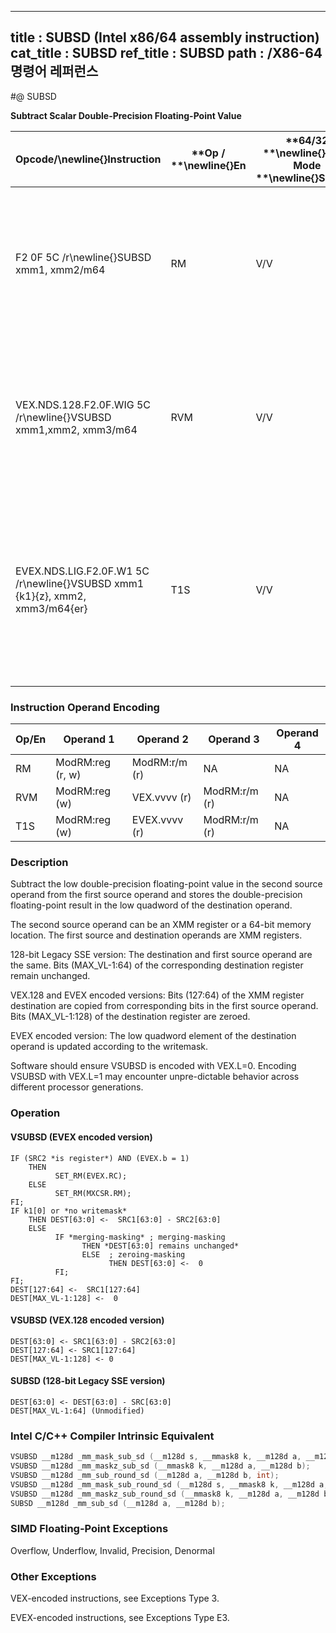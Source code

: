 ----------------------------
title : SUBSD (Intel x86/64 assembly instruction)
cat_title : SUBSD
ref_title : SUBSD
path : /X86-64 명령어 레퍼런스
----------------------------
#@ SUBSD

**Subtract Scalar Double-Precision Floating-Point Value**

|**Opcode/**\newline{}**Instruction**|**Op / **\newline{}**En**|**64/32 **\newline{}**bit Mode **\newline{}**Support**|**CPUID **\newline{}**Feature **\newline{}**Flag**|**Description**|
|------------------------------------|-------------------------|------------------------------------------------------|--------------------------------------------------|---------------|
|F2 0F 5C /r\newline{}SUBSD xmm1, xmm2/m64|RM|V/V|SSE2|Subtract the low double-precision floating-point value in xmm2/m64 from xmm1 and store the result in xmm1.|
|VEX.NDS.128.F2.0F.WIG 5C /r\newline{}VSUBSD xmm1,xmm2, xmm3/m64|RVM|V/V|AVX|Subtract the low double-precision floating-point value in xmm3/m64 from xmm2 and store the result in xmm1.|
|EVEX.NDS.LIG.F2.0F.W1 5C /r\newline{}VSUBSD xmm1 {k1}{z}, xmm2, xmm3/m64{er}|T1S|V/V|AVX512F|Subtract the low double-precision floating-point value in xmm3/m64 from xmm2 and store the result in xmm1 under writemask k1.|
### Instruction Operand Encoding


|Op/En|Operand 1|Operand 2|Operand 3|Operand 4|
|-----|---------|---------|---------|---------|
|RM|ModRM:reg (r, w)|ModRM:r/m (r)|NA|NA|
|RVM|ModRM:reg (w)|VEX.vvvv (r)|ModRM:r/m (r)|NA|
|T1S|ModRM:reg (w)|EVEX.vvvv (r)|ModRM:r/m (r)|NA|
### Description


Subtract the low double-precision floating-point value in the second source operand from the first source operand and stores the double-precision floating-point result in the low quadword of the destination operand.

The second source operand can be an XMM register or a 64-bit memory location. The first source and destination operands are XMM registers. 

128-bit Legacy SSE version: The destination and first source operand are the same. Bits (MAX_VL-1:64) of the corresponding destination register remain unchanged.

VEX.128 and EVEX encoded versions: Bits (127:64) of the XMM register destination are copied from corresponding bits in the first source operand. Bits (MAX_VL-1:128) of the destination register are zeroed.

EVEX encoded version: The low quadword element of the destination operand is updated according to the writemask.

Software should ensure VSUBSD is encoded with VEX.L=0. Encoding VSUBSD with VEX.L=1 may encounter unpre-dictable behavior across different processor generations.


### Operation
#### VSUBSD (EVEX encoded version)
```info-verb
IF (SRC2 *is register*) AND (EVEX.b = 1) 
    THEN
          SET_RM(EVEX.RC);
    ELSE 
          SET_RM(MXCSR.RM);
FI;
IF k1[0] or *no writemask*
    THEN DEST[63:0] <-  SRC1[63:0] - SRC2[63:0]
    ELSE 
          IF *merging-masking* ; merging-masking
                THEN *DEST[63:0] remains unchanged*
                ELSE  ; zeroing-masking
                      THEN DEST[63:0] <-  0
          FI;
FI;
DEST[127:64] <-  SRC1[127:64]
DEST[MAX_VL-1:128] <-  0
```
#### VSUBSD (VEX.128 encoded version)
```info-verb
DEST[63:0] <- SRC1[63:0] - SRC2[63:0]
DEST[127:64] <- SRC1[127:64]
DEST[MAX_VL-1:128] <- 0
```
#### SUBSD (128-bit Legacy SSE version)
```info-verb
DEST[63:0] <- DEST[63:0] - SRC[63:0]
DEST[MAX_VL-1:64] (Unmodified)
```

### Intel C/C++ Compiler Intrinsic Equivalent

```cpp
VSUBSD __m128d _mm_mask_sub_sd (__m128d s, __mmask8 k, __m128d a, __m128d b);
VSUBSD __m128d _mm_maskz_sub_sd (__mmask8 k, __m128d a, __m128d b);
VSUBSD __m128d _mm_sub_round_sd (__m128d a, __m128d b, int);
VSUBSD __m128d _mm_mask_sub_round_sd (__m128d s, __mmask8 k, __m128d a, __m128d b, int);
VSUBSD __m128d _mm_maskz_sub_round_sd (__mmask8 k, __m128d a, __m128d b, int);
SUBSD __m128d _mm_sub_sd (__m128d a, __m128d b);
```
### SIMD Floating-Point Exceptions


Overflow, Underflow, Invalid, Precision, Denormal

### Other Exceptions


VEX-encoded instructions, see Exceptions Type 3.

EVEX-encoded instructions, see Exceptions Type E3.

